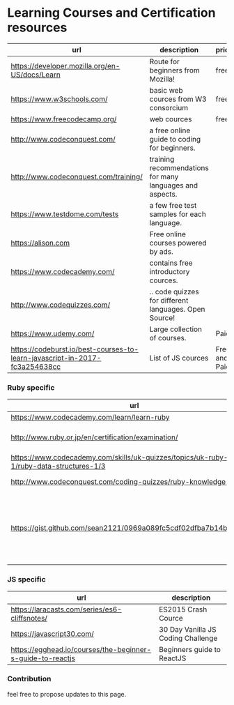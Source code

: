 # Learning Courses and Certification resources




| url | description | price
|-----|-------------|---
| https://developer.mozilla.org/en-US/docs/Learn | Route for beginners from Mozilla! | free
| https://www.w3schools.com/ | basic web cources from W3 consorcium | free 
| https://www.freecodecamp.org/ | web cources | free
| http://www.codeconquest.com/ |  a free online guide to coding for beginners. 
| http://www.codeconquest.com/training/ | training recommendations for many languages and aspects. |
| https://www.testdome.com/tests | a few free test samples for each language.
| https://alison.com | Free online courses powered by ads.
| https://www.codecademy.com/ | contains free introductory cources.
| http://www.codequizzes.com/ | .. code quizzes for different languages. Open Source!
| https://www.udemy.com/ | Large collection of courses. | Paid
| https://codeburst.io/best-courses-to-learn-javascript-in-2017-fc3a254638cc | List of JS cources | Free and Paid

### Ruby specific

| url | description  
|-----|---
| https://www.codecademy.com/learn/learn-ruby | Free cource
| http://www.ruby.or.jp/en/certification/examination/ | Official Ruby Certification
| https://www.codecademy.com/skills/uk-quizzes/topics/uk-ruby-basics-1/ruby-data-structures-1/3 | Quick Ruby quizz 
| http://www.codeconquest.com/coding-quizzes/ruby-knowledge-quiz/ | Quick Ruby quiz  
| https://gist.github.com/sean2121/0969a089fc5cdf02dfba7b14ba331c64 | Ruby Association Certified Ruby Examination Gold Sample Questions

### JS specific

| url | description  
|-----|---
| https://laracasts.com/series/es6-cliffsnotes/| ES2015 Crash Cource |  Free
| https://javascript30.com/ | 30 Day Vanilla JS Coding Challenge | Free
| https://egghead.io/courses/the-beginner-s-guide-to-reactjs | Beginners guide to ReactJS | Free
 

### Contribution

feel free to propose updates to this page.
